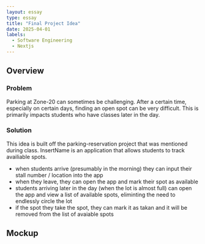 ```yaml
---
layout: essay
type: essay
title: "Final Project Idea"
date: 2025-04-01
labels:
  - Software Engineering
  - Nextjs
---
```


## Overview

### Problem

Parking at Zone-20 can sometimes be challenging. After a certain time, especially on certain days, finding an open spot can be very difficult. This is primarily impacts students who have classes later in the day. 

### Solution

This idea is built off the parking-reservation project that was mentioned during class. InsertName is an application that allows students to track availiable spots.

- when students arrive (presumably in the morning) they can input their stall number / location into the app
- when they leave, they can open the app and mark their spot as available
- students arriving later in the day (when the lot is almost full) can open the app and view a list of available spots, eliminting the need to endlessly circle the lot
- if the spot they take the spot, they can mark it as takan and it will be removed from the list of avaiable spots

## Mockup




